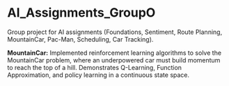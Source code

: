 # AI_Assignments_GroupO
Group project for AI assignments (Foundations, Sentiment, Route Planning, MountainCar, Pac-Man, Scheduling, Car Tracking).

**MountainCar:** Implemented reinforcement learning algorithms to solve the MountainCar problem, where an underpowered car must build momentum to reach the top of a hill. Demonstrates Q-Learning, Function Approximation, and policy learning in a continuous state space.
